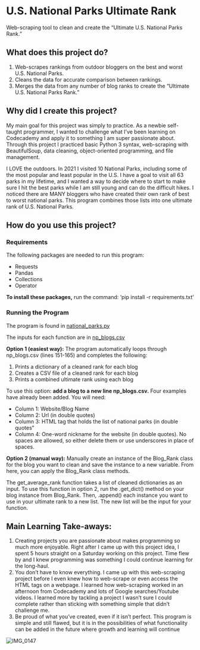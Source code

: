 # U.S. National Parks Ultimate Rank

Web-scraping tool to clean and create the “Ultimate U.S. National Parks Rank.”

## What does this project do?

1.	Web-scrapes rankings from outdoor bloggers on the best and worst U.S. National Parks.
2.	Cleans the data for accurate comparison between rankings.
3.	Merges the data from any number of blog ranks to create the “Ultimate U.S. National Parks Rank.”

## Why did I create this project?
My main goal for this project was simply to practice. As a newbie self-taught programmer, I wanted to challenge what I’ve been learning on Codecademy and apply it to something I am super passionate about. Through this project I practiced basic Python 3 syntax, web-scraping with BeautifulSoup, data cleaning, object-oriented programming, and file management.

I LOVE the outdoors. In 2021 I visited 10 National Parks, including some of the most popular and least popular in the U.S. I have a goal to visit all 63 parks in my lifetime, and I wanted a way to decide where to start to make sure I hit the best parks while I am still young and can do the difficult hikes. I noticed there are MANY bloggers who have created their own rank of best to worst national parks. This program combines those lists into one ultimate rank of U.S. National Parks.

## How do you use this project?
### Requirements
The following packages are needed to run this program:
- Requests
- Pandas
- Collections
- Operator

**To install these packages,** run the command: ‘pip install -r requirements.txt’

### Running the Program
The program is found in [national_parks.py](https://github.com/jac-davis/national-parks/blob/main/national_parks.py)

The inputs for each function are in [np_blogs.csv](https://github.com/jac-davis/national-parks/blob/main/np_blogs.csv)

**Option 1 (easiest way):** The program automatically loops through np_blogs.csv (lines 151-165) and completes the following: 
1. Prints a dictionary of a cleaned rank for each blog
2. Creates a CSV file of a cleaned rank for each blog
3. Prints a combined ultimate rank using each blog

To use this option: **add a blog to a new line np_blogs.csv.** Four examples have already been added. You will need:
- Column 1: Website/Blog Name
- Column 2: Url (in double quotes)
- Column 3: HTML tag that holds the list of national parks (in double quotes”
- Column 4: One-word nickname for the website (in double quotes). No spaces are allowed, so either delete them or use underscores in place of spaces.

**Option 2 (manual way):** 
Manually create an instance of the Blog_Rank class for the blog you want to clean and save the instance to a new variable. From here, you can apply the Blog_Rank class methods.

The get_average_rank function takes a list of cleaned dictionaries as an input. To use this function in option 2, run the .get_dict() method on your blog instance from Blog_Rank. Then, .append() each instance you want to use in your ultimate rank to a new list. The new list will be the input for your function.

## Main Learning Take-aways:
1. Creating projects you are passionate about makes programming so much more enjoyable. Right after I came up with this project idea, I spent 5 hours straight on a Saturday working on this project. Time flew by and I knew programming was something I could continue learning for the long-haul.
2. You don’t have to know everything. I came up with this web-scraping project before I even knew how to web-scrape or even access the HTML tags on a webpage. I learned how web-scraping worked in an afternoon from Codecademy and lots of Google searches/Youtube videos. I learned more by tackling a project I wasn’t sure I could complete rather than sticking with something simple that didn’t challenge me.
3. Be proud of what you’ve created, even if it isn’t perfect. This program is simple and still flawed, but it is in the possibilities of what functionality can be added in the future where growth and learning will continue

![IMG_0147](https://user-images.githubusercontent.com/104480294/173732762-69a06290-c162-4626-b10e-e34a59fe3094.jpeg)

